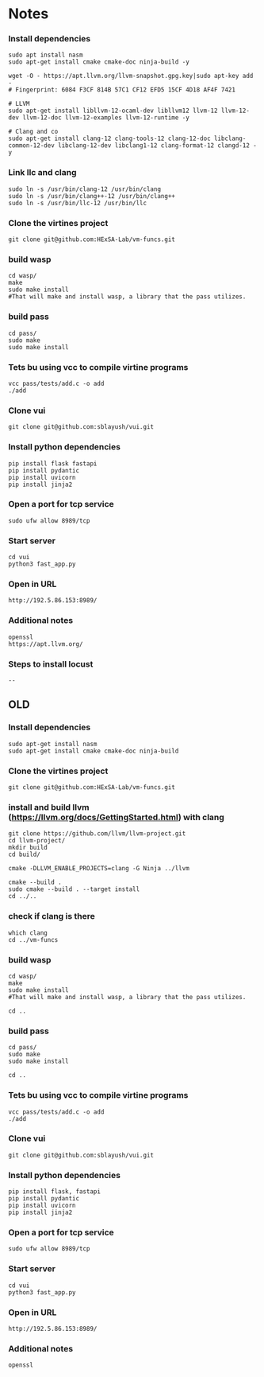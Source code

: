 # Notes


### Install dependencies
```
sudo apt install nasm
sudo apt-get install cmake cmake-doc ninja-build -y

wget -O - https://apt.llvm.org/llvm-snapshot.gpg.key|sudo apt-key add -
# Fingerprint: 6084 F3CF 814B 57C1 CF12 EFD5 15CF 4D18 AF4F 7421

# LLVM
sudo apt-get install libllvm-12-ocaml-dev libllvm12 llvm-12 llvm-12-dev llvm-12-doc llvm-12-examples llvm-12-runtime -y

# Clang and co
sudo apt-get install clang-12 clang-tools-12 clang-12-doc libclang-common-12-dev libclang-12-dev libclang1-12 clang-format-12 clangd-12 -y
```

### Link llc and clang
```
sudo ln -s /usr/bin/clang-12 /usr/bin/clang
sudo ln -s /usr/bin/clang++-12 /usr/bin/clang++
sudo ln -s /usr/bin/llc-12 /usr/bin/llc
```

### Clone the virtines project
```
git clone git@github.com:HExSA-Lab/vm-funcs.git
```
 

### build wasp
```
cd wasp/
make
sudo make install
#That will make and install wasp, a library that the pass utilizes.
```

### build pass
```
cd pass/
sudo make
sudo make install
```

### Tets bu using vcc to compile virtine programs
```
vcc pass/tests/add.c -o add
./add
```

### Clone vui
```
git clone git@github.com:sblayush/vui.git
```

### Install python dependencies
```
pip install flask fastapi
pip install pydantic
pip install uvicorn
pip install jinja2
```

### Open a port for tcp service
```
sudo ufw allow 8989/tcp
```

### Start server
```
cd vui
python3 fast_app.py
```

### Open in URL
```
http://192.5.86.153:8989/
```

### Additional notes
```
openssl
https://apt.llvm.org/
```


### Steps to install locust
```
--
```


## OLD
### Install dependencies
```
sudo apt-get install nasm
sudo apt-get install cmake cmake-doc ninja-build
```

### Clone the virtines project
```
git clone git@github.com:HExSA-Lab/vm-funcs.git
```
 
### install and build llvm (https://llvm.org/docs/GettingStarted.html) with clang
```
git clone https://github.com/llvm/llvm-project.git
cd llvm-project/
mkdir build
cd build/

cmake -DLLVM_ENABLE_PROJECTS=clang -G Ninja ../llvm

cmake --build .
sudo cmake --build . --target install
cd ../..
```

### check if clang is there
```
which clang
cd ../vm-funcs
```

### build wasp
```
cd wasp/
make
sudo make install
#That will make and install wasp, a library that the pass utilizes.

cd ..
```

### build pass
```
cd pass/
sudo make
sudo make install

cd ..
```

### Tets bu using vcc to compile virtine programs
```
vcc pass/tests/add.c -o add
./add
```

### Clone vui
```
git clone git@github.com:sblayush/vui.git
```

### Install python dependencies
```
pip install flask, fastapi
pip install pydantic
pip install uvicorn
pip install jinja2
```

### Open a port for tcp service
```
sudo ufw allow 8989/tcp
```

### Start server
```
cd vui
python3 fast_app.py
```

### Open in URL
```
http://192.5.86.153:8989/
```

### Additional notes
```
openssl
```
